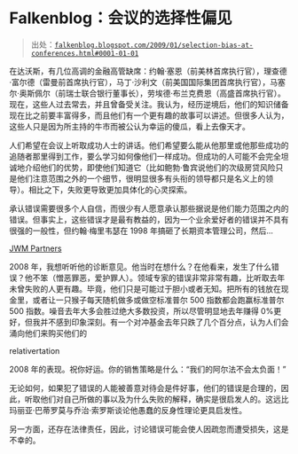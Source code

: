 <!--yml

类别：未分类

日期：2024-05-12 22:29:10

-->

# Falkenblog：会议的选择性偏见

> 出处：[`falkenblog.blogspot.com/2009/01/selection-bias-at-conferences.html#0001-01-01`](http://falkenblog.blogspot.com/2009/01/selection-bias-at-conferences.html#0001-01-01)

在达沃斯，有几位高调的金融高管缺席：约翰·塞恩（前美林首席执行官），理查德·富尔德（雷曼前首席执行官），马丁·沙利文（前美国国际集团首席执行官），马塞尔·奥斯佩尔（前瑞士联合银行董事长），劳埃德·布兰克费恩（高盛首席执行官）。现在，这些人过去常去，并且曾备受关注。我认为，经历逆境后，他们的知识储备现在比之前要丰富得多，而且他们有一个更有趣的故事可以讲述。但很多人认为，这些人只是因为所主持的牛市而被公认为幸运的傻瓜，看上去像天才。

人们希望在会议上听取成功人士的讲话。他们希望要么能从他那里或他那些成功的追随者那里得到工作，要么学习如何像他们一样成功。但成功的人可能不会完全坦诚地介绍他们的优势，即使他们知道它（比如鲍勃·鲁宾说他们的次级房贷风险只是他们注意范围之外的一个细节，很明显很多有头衔的领导都只是名义上的领导）。相比之下，失败更导致更加具体化的心灵探索。

承认错误需要很多个人自信，而很少有人愿意承认那些据说是他们能力范围之内的错误。但事实上，这些错误才是最有教益的，因为一个业余爱好者的错误并不具有很强的一般性，但约翰·梅里韦瑟在 1998 年搞砸了长期资本管理公司，然后...

[JWM Partners](http://online.wsj.com/article/SB120658664128767911.html?mod=hps_us_whats_news)

2008 年，我想听听他的诊断意见。他当时在想什么？在他看来，发生了什么错误？他不笨（憎恶罪恶，爱护罪人）。领域专家的错误非常非常有趣，比听取去年未曾失败的人更有趣。毕竟，他们只是可能过于胆小或者无知。把所有的钱放在现金里，或者让一只猴子每天随机做多或做空标准普尔 500 指数都会跑赢标准普尔 500 指数。噪音去年大多会胜过绝大多数投资，所以尽管明显地去年赚得 0%更好，但我并不感到印象深刻。有一个对冲基金去年只跌了几个百分点，认为人们会涌向他们来购买他们的

relativertation

2008 年的表现。祝你好运。你的销售策略是什么：“我们的阿尔法不会太负面！”

无论如何，如果犯了错误的人能被善意对待会是件好事，他们的错误是合理的，因此，听取他们对自己所做的事以及为什么失败的解释，确实是很启发人的。这远比玛丽亚·巴蒂罗莫与乔治·索罗斯谈论他愚蠢的反身性理论更具启发性。

另一方面，还存在法律责任，因此，讨论错误可能会使人因疏忽而遭受损失，这是不幸的。
